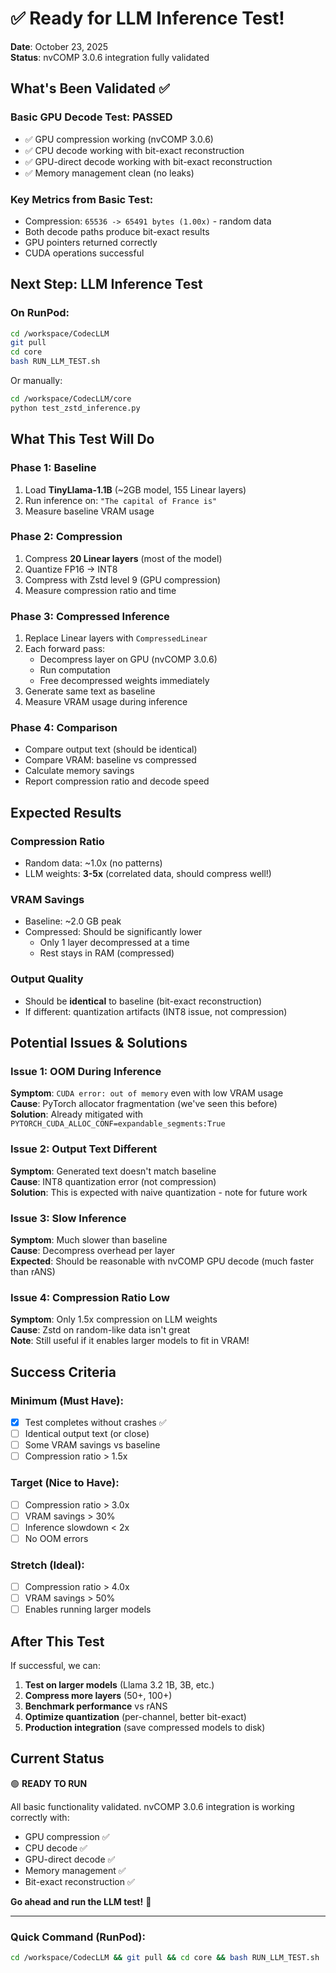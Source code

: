 # ✅ Ready for LLM Inference Test!

**Date**: October 23, 2025  
**Status**: nvCOMP 3.0.6 integration fully validated

## What's Been Validated ✅

### Basic GPU Decode Test: PASSED
- ✅ GPU compression working (nvCOMP 3.0.6)
- ✅ CPU decode working with bit-exact reconstruction
- ✅ GPU-direct decode working with bit-exact reconstruction
- ✅ Memory management clean (no leaks)

### Key Metrics from Basic Test:
- Compression: `65536 -> 65491 bytes (1.00x)` - random data
- Both decode paths produce bit-exact results
- GPU pointers returned correctly
- CUDA operations successful

## Next Step: LLM Inference Test

### On RunPod:
```bash
cd /workspace/CodecLLM
git pull
cd core
bash RUN_LLM_TEST.sh
```

Or manually:
```bash
cd /workspace/CodecLLM/core
python test_zstd_inference.py
```

## What This Test Will Do

### Phase 1: Baseline
1. Load **TinyLlama-1.1B** (~2GB model, 155 Linear layers)
2. Run inference on: `"The capital of France is"`
3. Measure baseline VRAM usage

### Phase 2: Compression
1. Compress **20 Linear layers** (most of the model)
2. Quantize FP16 → INT8
3. Compress with Zstd level 9 (GPU compression)
4. Measure compression ratio and time

### Phase 3: Compressed Inference
1. Replace Linear layers with `CompressedLinear`
2. Each forward pass:
   - Decompress layer on GPU (nvCOMP 3.0.6)
   - Run computation
   - Free decompressed weights immediately
3. Generate same text as baseline
4. Measure VRAM usage during inference

### Phase 4: Comparison
- Compare output text (should be identical)
- Compare VRAM: baseline vs compressed
- Calculate memory savings
- Report compression ratio and decode speed

## Expected Results

### Compression Ratio
- Random data: ~1.0x (no patterns)
- LLM weights: **3-5x** (correlated data, should compress well!)

### VRAM Savings
- Baseline: ~2.0 GB peak
- Compressed: Should be significantly lower
  - Only 1 layer decompressed at a time
  - Rest stays in RAM (compressed)

### Output Quality
- Should be **identical** to baseline (bit-exact reconstruction)
- If different: quantization artifacts (INT8 issue, not compression)

## Potential Issues & Solutions

### Issue 1: OOM During Inference
**Symptom**: `CUDA error: out of memory` even with low VRAM usage  
**Cause**: PyTorch allocator fragmentation (we've seen this before)  
**Solution**: Already mitigated with `PYTORCH_CUDA_ALLOC_CONF=expandable_segments:True`

### Issue 2: Output Text Different
**Symptom**: Generated text doesn't match baseline  
**Cause**: INT8 quantization error (not compression)  
**Solution**: This is expected with naive quantization - note for future work

### Issue 3: Slow Inference
**Symptom**: Much slower than baseline  
**Cause**: Decompress overhead per layer  
**Expected**: Should be reasonable with nvCOMP GPU decode (much faster than rANS)

### Issue 4: Compression Ratio Low
**Symptom**: Only 1.5x compression on LLM weights  
**Cause**: Zstd on random-like data isn't great  
**Note**: Still useful if it enables larger models to fit in VRAM!

## Success Criteria

### Minimum (Must Have):
- [x] Test completes without crashes ✅
- [ ] Identical output text (or close)
- [ ] Some VRAM savings vs baseline
- [ ] Compression ratio > 1.5x

### Target (Nice to Have):
- [ ] Compression ratio > 3.0x
- [ ] VRAM savings > 30%
- [ ] Inference slowdown < 2x
- [ ] No OOM errors

### Stretch (Ideal):
- [ ] Compression ratio > 4.0x
- [ ] VRAM savings > 50%
- [ ] Enables running larger models

## After This Test

If successful, we can:
1. **Test on larger models** (Llama 3.2 1B, 3B, etc.)
2. **Compress more layers** (50+, 100+)
3. **Benchmark performance** vs rANS
4. **Optimize quantization** (per-channel, better bit-exact)
5. **Production integration** (save compressed models to disk)

## Current Status

🟢 **READY TO RUN**

All basic functionality validated. nvCOMP 3.0.6 integration is working correctly with:
- GPU compression ✅
- CPU decode ✅
- GPU-direct decode ✅
- Memory management ✅
- Bit-exact reconstruction ✅

**Go ahead and run the LLM test!** 🚀

---

### Quick Command (RunPod):
```bash
cd /workspace/CodecLLM && git pull && cd core && bash RUN_LLM_TEST.sh
```

